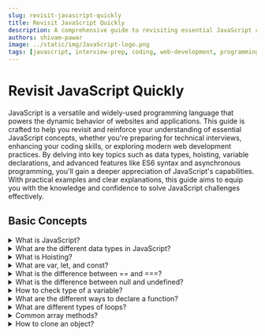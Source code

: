 ```yaml
---
slug: revisit-javascript-quickly
title: Revisit JavaScript Quickly
description: A comprehensive guide to revisiting essential JavaScript concepts, complete with examples and explanations.
authors: shivam-pawar
image: ../static/img/JavaScript-logo.png
tags: [javascript, interview-prep, coding, web-development, programming-basics, es6, data-structures]
---
```


# Revisit JavaScript Quickly

JavaScript is a versatile and widely-used programming language that powers the dynamic behavior of websites and applications. This guide is crafted to help you revisit and reinforce your understanding of essential JavaScript concepts, whether you're preparing for technical interviews, enhancing your coding skills, or exploring modern web development practices. By delving into key topics such as data types, hoisting, variable declarations, and advanced features like ES6 syntax and asynchronous programming, you'll gain a deeper appreciation of JavaScript's capabilities. With practical examples and clear explanations, this guide aims to equip you with the knowledge and confidence to solve JavaScript challenges effectively.

<!--truncate-->

## Basic Concepts
<details>
  <summary>What is JavaScript?</summary>

  JavaScript is a **lightweight**, **interpreted** scripting language primarily used for creating **interactive web pages**.

  It is **single-threaded** with asynchronous capabilities using callbacks, promises, and **async/await**.
</details>

<details>
  <summary>What are the different data types in JavaScript?</summary>

  <ul>
    <li>Primitive types: <code>String</code>, <code>Number</code>, <code>Boolean</code>, <code>Null</code>, <code>Undefined</code>, <code>Symbol</code>, <code>BigInt</code>.</li>
    <li>Non-primitive: <code>Object</code> (including Arrays and Functions).</li>
  </ul>
</details>

<details>
  <summary>What is Hoisting?</summary>

  Hoisting is a JavaScript mechanism where variables and functions are moved to the top of their containing scope (either function or global scope) during the compilation phase, before the code is executed.

  This means you can use certain variables and functions before they are actually declared in the code.

  **Function Hoisting**  

  Function declarations are hoisted with their full definition, so they can be called before they're written in the code. 

  ```javascript
  sayHello(); // Output: Hello!

  function sayHello() {
    console.log("Hello!");
  }
  ```

  **Variable Hoisting - `var`**  

  `var` declarations are hoisted, but only the declaration, not the initialization. Its value remains `undefined` until the assignment is reached.
  ```javascript
  console.log(x); // Output: undefined
  var x = 10;
  ```

  **Variable Hoisting - `let` or `const`**  

  `let` and `const` are also hoisted, but they are in the **Temporal Dead Zone (TDZ)** from the start of the block until the declaration is encountered, so accessing them before that throws an error (`ReferenceError`).
  ```javascript
  console.log(y); // ❌ ReferenceError: Cannot access 'y' before initialization.
  let y = 20;
  ```
</details>

<details>
  <summary>What are var, let, and const?</summary>

  These are the three ways to declare variables in JavaScript:

  **`var`**  
  Function-scoped.  
  Can be re-declared and updated.  
  Hoisted but initialized with `undefined`.  
  Not recommended due to potential scoping issues.  

  ```javascript
  var x = 10;
  console.log(x); // Output: 10
  ```

  **`let`**   
  Block-scoped.  
  Cannot be re-declared in the same scope but can be updated.  
  Hoisted but in the Temporal Dead Zone (TDZ) until declared.

  ```javascript
  let y = 20;
  y = 30; // Allowed
  console.log(y); // Output: 30
  ```

  **`const`**  
    Block-scoped.  
    Cannot be re-declared or updated (immutable reference).  
    Hoisted but in the Temporal Dead Zone (TDZ) until declared.

  ```javascript
  const z = 40;
  // z = 50; // ❌ TypeError: Assignment to constant variable.
  console.log(z); // Output: 40
  ```

  **Key Differences**  
    Use `let` for variables that will change.  
    Use `const` for variables that won't change.  
    Avoid `var` unless necessary for legacy code.  
</details>

<details>
  <summary>What is the difference between == and ===?</summary>
  
  **`==` (Equality Operator)**  
  Compares two values for equality after converting both values to a common type (`type coercion`).  
  ```javascript
  console.log(5 == "5"); // Output: true
  console.log(null == undefined); // Output: true
  ```

  **`===` (Strict Equality Operator)**  
  Compares two values for equality without performing `type coercion`.  
  Both the value and the type must be the same.  
  ```javascript
  console.log(5 === "5"); // Output: false
  console.log(null === undefined); // Output: false
  ```

  **Key Difference**  
  Use `===` to avoid unexpected results caused by type coercion.  
  Prefer `===` over `==` for stricter and more predictable comparisons.
</details>

<details>
  <summary>What is the difference between null and undefined?</summary>

  **`null`**  
  Represents the intentional absence of any object value.  
  It is an assignment value that can be explicitly set to indicate "no value."  
  ```javascript
  let a = null;
  console.log(a); // Output: null
  ```

  **`undefined`**  
  Represents a variable that has been declared but not yet assigned a value.  
  It is the default value for uninitialized variables.  
  ```javascript
  let b;
  console.log(b); // Output: undefined
  ```

  **Key Differences**    
  `null` is an object, while `undefined` is a type.  
  `null` must be explicitly assigned, whereas `undefined` is the default state of uninitialized variables.    
  Use `null` when you want to explicitly indicate "no value."    
  Avoid assigning `undefined` manually; let JavaScript handle it.

  **Comparison**  
  ```javascript
  console.log(null == undefined); // Output: true (loose equality)
  console.log(null === undefined); // Output: false (strict equality)
  ```
</details>

<details>
<summary>How to check type of a variable?</summary>

You can check the type of a variable in JavaScript using the `typeof` operator. It returns a string indicating the type of the operand.

**Examples**  
```javascript
console.log(typeof "Hello"); // Output: "string"
console.log(typeof 42); // Output: "number"
console.log(typeof true); // Output: "boolean"
console.log(typeof undefined); // Output: "undefined"
console.log(typeof null); // Output: "object" 
console.log(typeof {}); // Output: "object"
console.log(typeof []); // Output: "object" // Arrays are also objects
console.log(typeof function() {}); // Output: "function"
```

**Special Cases**    
  `null` is considered an object due to a bug in the initial implementation of JavaScript. Use `x === null` to check for `null` explicitly.  
  To differentiate between arrays and objects, use `Array.isArray()`:
  ```javascript
  console.log(Array.isArray([])); // Output: true
  console.log(Array.isArray({})); // Output: false
  ```

**Best Practices**  
Use `typeof` for primitive types.  
Use `Array.isArray()` to check for arrays.  
Use `instanceof` to check for specific object types:
```javascript
console.log([] instanceof Array); // Output: true
console.log({} instanceof Object); // Output: true
```
</details>

<details>
  <summary>What are the different ways to declare a function?</summary>

  JavaScript provides several ways to declare functions:

  **1. Function Declaration**  
  A named function that can be called before its declaration due to hoisting.
  ```javascript
  function greet() {
    console.log("Hello!");
  }
  greet(); // Output: Hello!
  ```

  **2. Function Expression**  
  A function assigned to a variable. It is not hoisted, so it cannot be called before its definition.
  ```javascript
  const greet = function() {
    console.log("Hello!");
  };
  greet(); // Output: Hello!
  ```

  **3. Arrow Function**  
  A concise syntax introduced in ES6. It does not have its own `this` or `arguments`.
  ```javascript
  const greet = () => {
    console.log("Hello!");
  };
  greet(); // Output: Hello!
  ```

  **4. Immediately Invoked Function Expression (IIFE)**  
  A function that is executed immediately after its definition.
  ```javascript
  (function() {
    console.log("Hello!");
  })(); // Output: Hello!
  ```

  **5. Constructor Function**  
  A function used to create objects. It is invoked using the `new` keyword.
  ```javascript
  function Person(name) {
    this.name = name;
  }
  const person = new Person("John");
  console.log(person.name); // Output: John
  ```

  **6. Generator Function**  
  A function that can pause and resume its execution using the `yield` keyword.
  ```javascript
  function* generator() {
    yield 1;
    yield 2;
    yield 3;
  }
  const gen = generator();
  console.log(gen.next().value); // Output: 1
  ```

  **Key Differences**  
  - Use function declarations for reusable named functions.  
  - Use function expressions or arrow functions for inline or callback functions.  
  - Use IIFE for code that needs to run immediately.  
  - Use constructor functions or classes for object creation.  
  - Use generator functions for managing asynchronous or iterative processes.  

</details>
<details>
  <summary>What are different types of loops?</summary>

  JavaScript provides several types of loops to iterate over data or execute a block of code multiple times:

  **1. `for` Loop**  
  Used when the number of iterations is known beforehand.
  ```javascript
  for (let i = 0; i < 5; i++) {
    console.log(i); // Output: 0, 1, 2, 3, 4
  }
  ```

  **2. `while` Loop**  
  Executes as long as the condition is `true`. Use when the number of iterations is not known.
  ```javascript
  let i = 0;
  while (i < 5) {
    console.log(i); // Output: 0, 1, 2, 3, 4
    i++;
  }
  ```

  **3. `do...while` Loop**  
  Executes the block at least once before checking the condition.
  ```javascript
  let i = 0;
  do {
    console.log(i); // Output: 0, 1, 2, 3, 4
    i++;
  } while (i < 5);
  ```

  **4. `for...in` Loop**  
  Iterates over the enumerable properties of an object.
  ```javascript
  const obj = { a: 1, b: 2, c: 3 };
  for (let key in obj) {
    console.log(key, obj[key]); // Output: a 1, b 2, c 3
  }
  ```

  **5. `for...of` Loop**  
  Iterates over iterable objects like arrays, strings, or sets.
  ```javascript
  const arr = [10, 20, 30];
  for (let value of arr) {
    console.log(value); // Output: 10, 20, 30
  }
  ```

  **6. `break` and `continue` Statements**  
  - `break`: Exits the loop immediately.
  - `continue`: Skips the current iteration and moves to the next one.
  ```javascript
  for (let i = 0; i < 5; i++) {
    if (i === 3) break; // Stops the loop when i is 3
    console.log(i); // Output: 0, 1, 2
  }

  for (let i = 0; i < 5; i++) {
    if (i === 3) continue; // Skips the iteration when i is 3
    console.log(i); // Output: 0, 1, 2, 4
  }
  ```

  **Key Differences**  
  - Use `for` when the number of iterations is known.  
  - Use `while` or `do...while` when the number of iterations is unknown.  
  - Use `for...in` for objects and `for...of` for arrays or other iterables.

</details>

<details>
  <summary>Common array methods?</summary>

  JavaScript provides a variety of methods to work with arrays. Here are some commonly used ones:

  **1. `push()`**  
  Adds one or more elements to the end of an array and returns the new length of the array.  
  ```javascript
  const arr = [1, 2, 3];
  arr.push(4);
  console.log(arr); // Output: [1, 2, 3, 4]
  ```

  **2. `pop()`**  
  Removes the last element from an array and returns it.  
  ```javascript
  const arr = [1, 2, 3];
  const last = arr.pop();
  console.log(last); // Output: 3
  console.log(arr); // Output: [1, 2]
  ```

  **3. `shift()`**  
  Removes the first element from an array and returns it.  
  ```javascript
  const arr = [1, 2, 3];
  const first = arr.shift();
  console.log(first); // Output: 1
  console.log(arr); // Output: [2, 3]
  ```

  **4. `unshift()`**  
  Adds one or more elements to the beginning of an array and returns the new length of the array.  
  ```javascript
  const arr = [2, 3];
  arr.unshift(1);
  console.log(arr); // Output: [1, 2, 3]
  ```

  **5. `slice()`**  
  Returns a shallow copy of a portion of an array into a new array.  
  ```javascript
  const arr = [1, 2, 3, 4];
  const sliced = arr.slice(1, 3);
  console.log(sliced); // Output: [2, 3]
  ```

  **6. `splice()`**  
  Adds, removes, or replaces elements in an array.  

  **Syntax**  
  ```javascript
  array.splice(start, deleteCount, item1, item2, ...);
  ```  

  - `start`: Index at which to start changing the array.  
  - `deleteCount`: Number of elements to remove.  
  - `item1, item2, ...`: Elements to add (optional).
    

  **Example**  
  ```javascript
  const arr = [1, 2, 3, 4];
  arr.splice(1, 2, "a", "b");
  console.log(arr); // Output: [1, "a", "b", 4]
  ```
  In this example, 2 elements starting from index 1 are removed, and "a" and "b" are added in their place.  
  
  **7. `concat()`**  
  Merges two or more arrays into a new array.  
  ```javascript
  const arr1 = [1, 2];
  const arr2 = [3, 4];
  const merged = arr1.concat(arr2);
  console.log(merged); // Output: [1, 2, 3, 4]
  ```

  **8. `indexOf()`**  
  Returns the first index of a specified element, or `-1` if not found.  
  ```javascript
  const arr = [1, 2, 3];
  console.log(arr.indexOf(2)); // Output: 1
  ```

  **9. `includes()`**  
  Checks if an array contains a specified element.  
  ```javascript
  const arr = [1, 2, 3];
  console.log(arr.includes(2)); // Output: true
  ```

  **10. `forEach()`**  
  Executes a provided function once for each array element.  
  ```javascript
  const arr = [1, 2, 3];
  arr.forEach((num) => console.log(num)); // Output: 1, 2, 3
  ```

  **11. `map()`**  
  Creates a new array by applying a function to each element.  
  ```javascript
  const arr = [1, 2, 3];
  const doubled = arr.map((num) => num * 2);
  console.log(doubled); // Output: [2, 4, 6]
  ```

  **12. `filter()`**  
  Creates a new array with elements that pass a test.  
  ```javascript
  const arr = [1, 2, 3, 4];
  const even = arr.filter((num) => num % 2 === 0);
  console.log(even); // Output: [2, 4]
  ```

  **13. `reduce()`**  
  Reduces an array to a single value by applying a function.  
  ```javascript
  const arr = [1, 2, 3, 4];
  const sum = arr.reduce((acc, num) => acc + num, 0);
  console.log(sum); // Output: 10
  ```

  **14. `find()`**  
  Returns the first element that satisfies a condition.  
  ```javascript
  const arr = [1, 2, 3, 4];
  const found = arr.find((num) => num > 2);
  console.log(found); // Output: 3
  ```

  **15. `findIndex()`**  
  Returns the index of the first element that satisfies a condition.  
  ```javascript
  const arr = [1, 2, 3, 4];
  const index = arr.findIndex((num) => num > 2);
  console.log(index); // Output: 2
  ```

  **16. `sort()`**  
  Sorts the elements of an array in place.  
  ```javascript
  const arr = [3, 1, 4, 2];
  arr.sort();
  console.log(arr); // Output: [1, 2, 3, 4]
  ```

  **17. `reverse()`**  
  Reverses the order of elements in an array.  
  ```javascript
  const arr = [1, 2, 3];
  arr.reverse();
  console.log(arr); // Output: [3, 2, 1]
  ```

  **18. `join()`**  
  Joins all elements of an array into a string.  
  ```javascript
  const arr = [1, 2, 3];
  const str = arr.join("-");
  console.log(str); // Output: "1-2-3"
  ```

  **19. `split()`**  
  Although not an array method, `split()` is often used with strings to create arrays.  
  ```javascript
  const str = "1,2,3";
  const arr = str.split(",");
  console.log(arr); // Output: ["1", "2", "3"]
  ```

  **Key Differences**  
  - Use `map()`, `filter()`, and `reduce()` for functional programming.    
  - Use `push()` and `pop()` for stack-like behavior.    
  - Use `sort()` and `reverse()` for ordering elements.
    
</details>

<details>
<summary>How to clone an object?</summary>

Cloning an object in JavaScript can be done in several ways, depending on the depth of the clone required (shallow or deep).

### 1. **Shallow Clone**
A shallow clone creates a new object, but nested objects or arrays are still referenced.

**Using `Object.assign()`**
```javascript
const obj = { a: 1, b: { c: 2 } };
const shallowClone = Object.assign({}, obj);
console.log(shallowClone); // Output: { a: 1, b: { c: 2 } }
```

**Using Spread Operator (`...`)**
```javascript
const obj = { a: 1, b: { c: 2 } };
const shallowClone = { ...obj };
console.log(shallowClone); // Output: { a: 1, b: { c: 2 } }
```

### 2. **Deep Clone**
A deep clone creates a completely independent copy, including nested objects or arrays.

**Using `JSON.parse()` and `JSON.stringify()`**
```javascript
const obj = { a: 1, b: { c: 2 } };
const deepClone = JSON.parse(JSON.stringify(obj));
console.log(deepClone); // Output: { a: 1, b: { c: 2 } }
```
*Limitations*: This method does not handle functions, `undefined`, `Symbol`, or circular references.

**Using a Library (e.g., Lodash)**
```javascript
const _ = require('lodash');
const obj = { a: 1, b: { c: 2 } };
const deepClone = _.cloneDeep(obj);
console.log(deepClone); // Output: { a: 1, b: { c: 2 } }
```

**Using Recursive Function**
```javascript
function deepClone(obj) {
  if (obj === null || typeof obj !== "object") return obj;
  const clone = Array.isArray(obj) ? [] : {};
  for (const key in obj) {
    if (obj.hasOwnProperty(key)) {
      clone[key] = deepClone(obj[key]);
    }
  }
  return clone;
}

const obj = { a: 1, b: { c: 2 } };
const deepClone = deepClone(obj);
console.log(deepClone); // Output: { a: 1, b: { c: 2 } }
```

### Key Differences
- Use shallow cloning (`Object.assign` or spread operator) for simple objects without nested structures.
- Use deep cloning (`JSON.parse`, libraries, or custom functions) for complex objects with nested structures.

</details>
